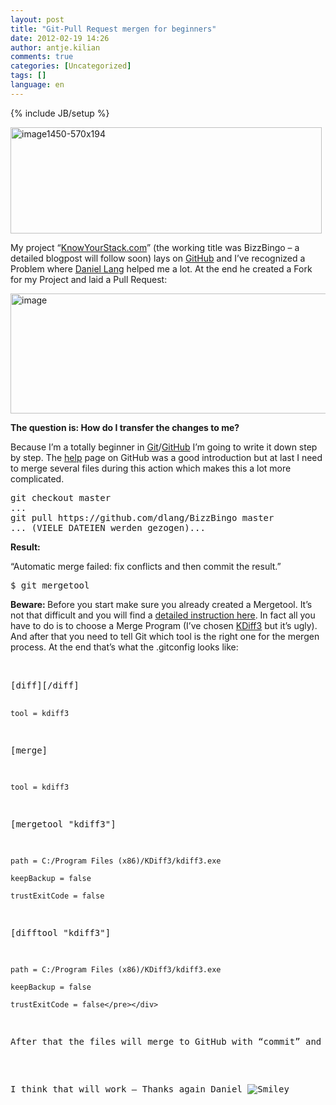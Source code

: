 ```yaml
---
layout: post
title: "Git-Pull Request mergen for beginners"
date: 2012-02-19 14:26
author: antje.kilian
comments: true
categories: [Uncategorized]
tags: []
language: en
---
```

{% include JB/setup %}
<p><a href="{{BASE_PATH}}/assets/wp-images-en/image1450-570x194.png"><img style="background-image: none; border-bottom: 0px; border-left: 0px; padding-left: 0px; padding-right: 0px; display: inline; border-top: 0px; border-right: 0px; padding-top: 0px" title="image1450-570x194" border="0" alt="image1450-570x194" src="{{BASE_PATH}}/assets/wp-images-en/image1450-570x194_thumb.png" width="498" height="170" /></a></p>  <p>My project “<a href="http://knowyourstack.com/">KnowYourStack.com</a>” (the working title was BizzBingo – a detailed blogpost will follow soon) lays on <a href="https://github.com/robertmuehsig/BizzBingo">GitHub</a> and I’ve recognized a Problem where <a href="http://daniellang.net/">Daniel Lang</a> helped me a lot. At the end he created a Fork for my Project and laid a Pull Request:</p>  <p><img style="background-image: none; border-bottom: 0px; border-left: 0px; padding-left: 0px; padding-right: 0px; border-top: 0px; border-right: 0px; padding-top: 0px" title="image" border="0" alt="image" src="http://code-inside.de/blog/wp-content/uploads/image_thumb625.png" width="583" height="192" /></p>  <p><b>The question is: How do I transfer the changes to me?</b></p>  <p>Because I’m a totally beginner in <a href="http://www.knowyourstack.com/what-is/git">Git</a>/<a href="http://www.knowyourstack.com/what-is/github">GitHub</a> I’m going to write it down step by step. The <a href="http://help.github.com/send-pull-requests/">help</a> page on GitHub was a good introduction but at last I need to merge several files during this action which makes this a lot more complicated.</p>  <div style="padding-bottom: 0px; margin: 0px; padding-left: 0px; padding-right: 0px; display: inline; float: none; padding-top: 0px" id="scid:812469c5-0cb0-4c63-8c15-c81123a09de7:f7c2f135-b3e9-445b-9e61-88cf970a051a" class="wlWriterEditableSmartContent"><pre name="code" class="c#">git checkout master
...
git pull https://github.com/dlang/BizzBingo master
... (VIELE DATEIEN werden gezogen)...</pre></div>

<p><b></b></p>

<p><b>Result:</b></p>

<p>“Automatic merge failed: fix conflicts and then commit the result.” </p>

<div style="padding-bottom: 0px; margin: 0px; padding-left: 0px; padding-right: 0px; display: inline; float: none; padding-top: 0px" id="scid:812469c5-0cb0-4c63-8c15-c81123a09de7:b2fbb714-72bf-4584-bc99-3c99a09dc1a3" class="wlWriterEditableSmartContent"><pre name="code" class="c#">$ git mergetool</pre></div>

<p><b>Beware: </b>Before you start make sure you already created a Mergetool. It’s not that difficult and you will find a <a href="http://gitguru.com/2009/02/22/integrating-git-with-a-visual-merge-tool/">detailed instruction here</a>. In fact all you have to do is to choose a Merge Program (I’ve chosen <a href="http://kdiff3.sourceforge.net/">KDiff3</a> but it’s ugly). And after that you need to tell Git which tool is the right one for the mergen process. At the end that’s what the .gitconfig looks like: </p>

<p>&#160;</p>

<div style="padding-bottom: 0px; margin: 0px; padding-left: 0px; padding-right: 0px; display: inline; float: none; padding-top: 0px" id="scid:812469c5-0cb0-4c63-8c15-c81123a09de7:26b42d98-a735-4b8b-be0b-f3997c7ef161" class="wlWriterEditableSmartContent"><pre name="code" class="c#">[diff][/diff]

	tool = kdiff3

[merge]

	tool = kdiff3

[mergetool "kdiff3"]

	path = C:/Program Files (x86)/KDiff3/kdiff3.exe

    keepBackup = false

    trustExitCode = false

[difftool "kdiff3"]

    path = C:/Program Files (x86)/KDiff3/kdiff3.exe

    keepBackup = false

    trustExitCode = false</pre></div>

<p>After that the files will merge to GitHub with “commit” and “push”. That’s it. <img style="border-bottom-style: none; border-left-style: none; border-top-style: none; border-right-style: none" class="wlEmoticon wlEmoticon-smile" alt="Smiley" src="{{BASE_PATH}}/assets/wp-images-en/wlEmoticon-smile12.png" /></p>

<p>I think that will work – Thanks again Daniel <img style="border-bottom-style: none; border-left-style: none; border-top-style: none; border-right-style: none" class="wlEmoticon wlEmoticon-smile" alt="Smiley" src="{{BASE_PATH}}/assets/wp-images-en/wlEmoticon-smile12.png" /></p>
